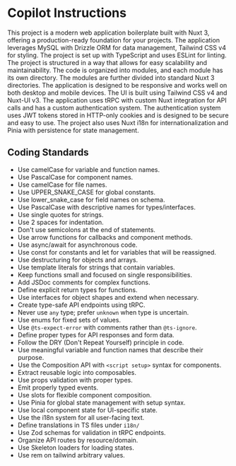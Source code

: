# Copilot Instructions

This project is a modern web application boilerplate built with Nuxt 3, offering a production-ready foundation for your projects. The application leverages MySQL with Drizzle ORM for data management, Tailwind CSS v4 for styling. The project is set up with TypeScript and uses ESLint for linting.
The project is structured in a way that allows for easy scalability and maintainability. The code is organized into modules, and each module has its own directory. The modules are further divided into standard Nuxt 3 directories.
The application is designed to be responsive and works well on both desktop and mobile devices. The UI is built using Tailwind CSS v4 and Nuxt-UI v3.
The application uses tRPC with custom Nuxt integration for API calls and has a custom authentication system. The authentication system uses JWT tokens stored in HTTP-only cookies and is designed to be secure and easy to use. The project also uses Nuxt i18n for internationalization and Pinia with persistence for state management.

## Coding Standards

- Use camelCase for variable and function names.
- Use PascalCase for component names.
- Use camelCase for file names.
- Use UPPER_SNAKE_CASE for global constants.
- Use lower_snake_case for field names on schema.
- Use PascalCase with descriptive names for types/interfaces.
- Use single quotes for strings.
- Use 2 spaces for indentation.
- Don't use semicolons at the end of statements.
- Use arrow functions for callbacks and component methods.
- Use async/await for asynchronous code.
- Use const for constants and let for variables that will be reassigned.
- Use destructuring for objects and arrays.
- Use template literals for strings that contain variables.
- Keep functions small and focused on single responsibilities.
- Add JSDoc comments for complex functions.
- Define explicit return types for functions.
- Use interfaces for object shapes and extend when necessary.
- Create type-safe API endpoints using tRPC.
- Never use `any` type; prefer `unknown` when type is uncertain.
- Use enums for fixed sets of values.
- Use `@ts-expect-error` with comments rather than `@ts-ignore`.
- Define proper types for API responses and form data.
- Follow the DRY (Don't Repeat Yourself) principle in code.
- Use meaningful variable and function names that describe their purpose.
- Use the Composition API with `<script setup>` syntax for components.
- Extract reusable logic into composables.
- Use props validation with proper types.
- Emit properly typed events.
- Use slots for flexible component composition.
- Use Pinia for global state management with setup syntax.
- Use local component state for UI-specific state.
- Use the i18n system for all user-facing text.
- Define translations in TS files under `i18n/`
- Use Zod schemas for validation in tRPC endpoints.
- Organize API routes by resource/domain.
- Use Skeleton loaders for loading states.
- Use rem on tailwind arbitrary values.
